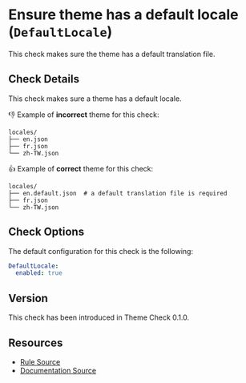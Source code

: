 # Ensure theme has a default locale (`DefaultLocale`)

This check makes sure the theme has a default translation file.

## Check Details

This check makes sure a theme has a default locale.

:-1: Example of **incorrect** theme for this check:

```
locales/
├── en.json
├── fr.json
└── zh-TW.json
```

:+1: Example of **correct** theme for this check:

```
locales/
├── en.default.json  # a default translation file is required
├── fr.json
└── zh-TW.json
```

## Check Options

The default configuration for this check is the following:

```yaml
DefaultLocale:
  enabled: true
```

## Version

This check has been introduced in Theme Check 0.1.0.

## Resources

- [Rule Source][codesource]
- [Documentation Source][docsource]

[codesource]: /lib/platformos_check/checks/default_locale.rb
[docsource]: /docs/checks/default_locale.md
